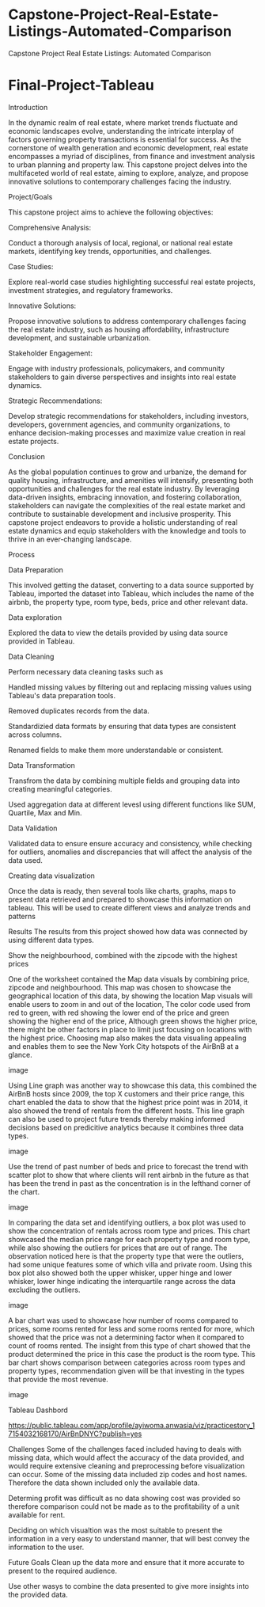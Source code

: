 # Capstone-Project-Real-Estate-Listings-Automated-Comparison
Capstone Project Real Estate Listings: Automated Comparison



# Final-Project-Tableau


Introduction

In the dynamic realm of real estate, where market trends fluctuate and economic landscapes evolve, understanding the intricate interplay of factors governing property transactions is essential for success. As the cornerstone of wealth generation and economic development, real estate encompasses a myriad of disciplines, from finance and investment analysis to urban planning and property law. This capstone project delves into the multifaceted world of real estate, aiming to explore, analyze, and propose innovative solutions to contemporary challenges facing the industry.


Project/Goals

This capstone project aims to achieve the following objectives:

Comprehensive Analysis: 

Conduct a thorough analysis of local, regional, or national real estate markets, identifying key trends, opportunities, and challenges.

Case Studies: 

Explore real-world case studies highlighting successful real estate projects, investment strategies, and regulatory frameworks.

Innovative Solutions:

Propose innovative solutions to address contemporary challenges facing the real estate industry, such as housing affordability, infrastructure development, and sustainable urbanization.

Stakeholder Engagement: 

Engage with industry professionals, policymakers, and community stakeholders to gain diverse perspectives and insights into real estate dynamics.

Strategic Recommendations: 

Develop strategic recommendations for stakeholders, including investors, developers, government agencies, and community organizations, to enhance decision-making processes and maximize value creation in real estate projects.

Conclusion

As the global population continues to grow and urbanize, the demand for quality housing, infrastructure, and amenities will intensify, presenting both opportunities and challenges for the real estate industry. By leveraging data-driven insights, embracing innovation, and fostering collaboration, stakeholders can navigate the complexities of the real estate market and contribute to sustainable development and inclusive prosperity. This capstone project endeavors to provide a holistic understanding of real estate dynamics and equip stakeholders with the knowledge and tools to thrive in an ever-changing landscape.



Process

Data Preparation

This involved getting the dataset, converting to a data source supported by Tableau, imported the dataset into Tableau, which includes the name of the airbnb, the property type, room type, beds, price and other relevant data.

Data exploration

Explored the data to view the details provided by using data source provided in Tableau.

Data Cleaning

Perform necessary data cleaning tasks such as

Handled missing values by filtering out and replacing missing values using Tableau's data preparation tools.

Removed duplicates records from the data.

Standardizied data formats by ensuring that data types are consistent across columns.

Renamed fields to make them more understandable or consistent.

Data Transformation

Transfrom the data by combining multiple fields and grouping data into creating meaningful categories.

Used aggregation data at different levesl using different functions like SUM, Quartile, Max and Min.

Data Validation

Validated data to ensure ensure accuracy and consistency, while checking for outliers, anomalies and discrepancies that will affect the analysis of the data used.

Creating data visualization

Once the data is ready, then several tools like charts, graphs, maps to present data retrieved and prepared to showcase this information on tableau. This will be used to create different views and analyze trends and patterns

Results
The results from this project showed how data was connected by using different data types.

Show the neighbourhood, combined with the zipcode with the highest prices

One of the worksheet contained the Map data visuals by combining price, zipcode and neighbourhood. This map was chosen to showcase the geographical location of this data, by showing the location Map visuals will enable users to zoom in and out of the location, The color code used from red to green, with red showing the lower end of the price and green showing the higher end of the price, Although green shows the higher price, there might be other factors in place to limit just focusing on locations with the highest price. Choosing map also makes the data visualing appealing and enables them to see the New York City hotspots of the AirBnB at a glance.

image

Using Line graph was another way to showcase this data, this combined the AirBnB hosts since 2009, the top X customers and their price range, this chart enabled the data to show that the highest price point was in 2014, it also showed the trend of rentals from the different hosts. This line graph can also be used to project future trends thereby making informed decisions based on predicitive analytics because it combines three data types.

image

Use the trend of past number of beds and price to forecast the trend with scatter plot to show that where clients will rent airbnb in the future as that has been the trend in past as the concentration is in the lefthand corner of the chart.

image

In comparing the data set and identifying outliers, a box plot was used to show the concentration of rentals across room type and prices. This chart showcased the median price range for each property type and room type, while also showing the outliers for prices that are out of range. The observation noticed here is that the property type that were the outliers, had some unique features some of which villa and private room. Using this box plot also showed both the upper whisker, upper hinge and lower whisker, lower hinge indicating the interquartile range across the data excluding the outliers.

image

A bar chart was used to showcase how number of rooms compared to prices, some rooms rented for less and some rooms rented for more, which showed that the price was not a determining factor when it compared to count of rooms rented. The insight from this type of chart showed that the product determined the price in this case the product is the room type. This bar chart shows comparison between categories across room types and property types, recommendation given will be that investing in the types that provide the most revenue.

image

Tableau Dashbord

https://public.tableau.com/app/profile/ayiwoma.anwasia/viz/practicestory_17154032168170/AirBnDNYC?publish=yes

Challenges
Some of the challenges faced included having to deals with missing data, which would affect the accuracy of the data provided, and would require extensive cleaning and preprocessing before visualization can occur. Some of the missing data included zip codes and host names. Therefore the data shown included only the available data.

Determing profit was difficult as no data showing cost was provided so therefore comparison could not be made as to the profitability of a unit available for rent.

Deciding on which visualtion was the most suitable to present the information in a very easy to understand manner, that will best convey the information to the user.

Future Goals
Clean up the data more and ensure that it more accurate to present to the required audience.

Use other wasys to combine the data presented to give more insights into the provided data.

